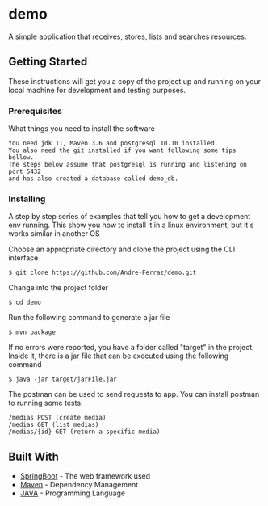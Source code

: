 # demo
A simple application that receives, stores, lists and searches resources.

## Getting Started

These instructions will get you a copy of the project up and running on your local machine for development and testing purposes.

### Prerequisites

What things you need to install the software

```
You need jdk 11, Maven 3.6 and postgresql 10.10 installed.
You also need the git installed if you want following some tips bellow.
The steps below assume that postgresql is running and listening on port 5432 
and has also created a database called demo_db.
```

### Installing

A step by step series of examples that tell you how to get a development env running.
This show you how to install it in a linux environment, but it's works similar in another OS

Choose an appropriate directory and clone the project using the CLI interface
```
$ git clone https://github.com/Andre-Ferraz/demo.git
```

Change into the project folder
```
$ cd demo
```

Run the following command to generate a jar file
```
$ mvn package
```
If no errors were reported, you have a folder called "target" in the project. Inside it, there is a jar file that can be executed using the following command
```
$ java -jar target/jarFile.jar
```

The postman can be used to send requests to app. You can install postman to running some tests.
```
/medias POST (create media)
/medias GET (list medias)
/medias/{id} GET (return a specific media)
```

## Built With

* [SpringBoot](https://spring.io/projects/spring-boot) - The web framework used
* [Maven](https://maven.apache.org/) - Dependency Management
* [JAVA](https://www.oracle.com/technetwork/java/javase/overview/index.html) - Programming Language

